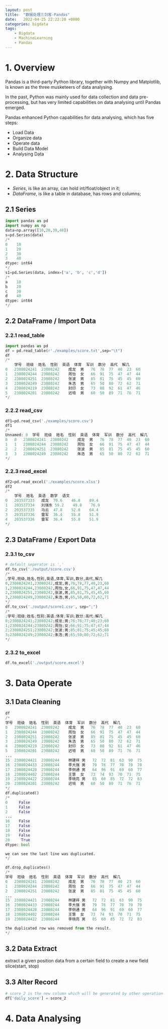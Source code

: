 ```yaml
---
layout: post
title:  "数据处理三剑客-Pandas"
date:   2022-04-25 22:22:20 +0800
categories: bigdata
tags:
    - Bigdata
    - MachineLearning
    - Pandas
---
```


# 1. Overview
Pandas is a third-party Python library, together with Numpy and Matplotlib, is known as the three musketeers of data analysing.

In the past, Python was mainly used for data collection and data pre-processing, but has very limited capabilities on data analysing until Pandas emerged.

Pandas enhanced Python capabilities for data analysing, which has five steps:
* Load Data
* Organize data
* Operate data
* Build Data Model
* Analysing Data

# 2. Data Structure
* _Series_, is like an array, can hold int/float/object in it;
* _DataFrame_, is like a table in database, has rows and columns; 

## 2.1 Series
```python
import pandas as pd
import numpy as np
data=np.array([10,20,30,40])
s=pd.Series(data)
/*
0    10
1    20
2    30
3    40
dtype: int64
*/
s1=pd.Series(data, index=['a', 'b', 'c','d'])
/*
a    10
b    20
c    30
d    40
dtype: int64
*/
```

## 2.2 DataFrame / Import Data
### 2.2.1 read_table
```python
import pandas as pd
df = pd.read_table(r'./examples/score.txt',sep="\t")
df
/*
    学号	班级	姓名	性别	英语	体育	军训	数分	高代	解几
0	2308024241	23080242	成龙	男	76	78	77	40	23	60
1	2308024244	23080242	周怡	女	66	91	75	47	47	44
2	2308024251	23080242	张波	男	85	81	75	45	45	60
3	2308024249	23080242	朱浩	男	65	50	80	72	62	71
4	2308024219	23080242	封印	女	73	88	92	61	47	46
5	2308024201	23080242	迟培	男	60	50	89	71	76	71
*/
```

### 2.2.2 read_csv
```python
df1=pd.read_csv('./examples/score.csv')
df1
/*
Unnamed: 0	学号	班级	姓名	性别	英语	体育	军训	数分	高代	解几
0	0	2308024241	23080242	成龙	男	76	78	77	40	23	60
1	1	2308024244	23080242	周怡	女	66	91	75	47	47	44
2	2	2308024251	23080242	张波	男	85	81	75	45	45	60
3	3	2308024249	23080242	朱浩	男	65	50	80	72	62	71
*/
```

### 2.2.3 read_excel
```python
df2=pd.read_excel('./examples/score.xlsx')
df2
/*
	学号	姓名	英语	数学	语文
0	203537333	成龙	70.6	46.8	89.4
1	203537334	刘强东	59.2	49.8	76.9
2	203537335	马云	47.8	52.8	64.4
3	203537336	雷军	36.4	55.8	51.9
4	203537336	雷军	36.4	55.8	51.9
*/
```

## 2.3 DataFrame / Export Data
### 2.3.1 to_csv
```python
# default seperator is ','
df.to_csv('./output/score.csv')
/*
,学号,班级,姓名,性别,英语,体育,军训,数分,高代,解几
0,2308024241,23080242,成龙,男,76,78,77,40,23,60
1,2308024244,23080242,周怡,女,66,91,75,47,47,44
2,2308024251,23080242,张波,男,85,81,75,45,45,60
3,2308024249,23080242,朱浩,男,65,50,80,72,62,71
*/ 
df.to_csv('./output/score1.csv', sep=";")
/*
;学号;班级;姓名;性别;英语;体育;军训;数分;高代;解几
0;2308024241;23080242;成龙;男;76;78;77;40;23;60
1;2308024244;23080242;周怡;女;66;91;75;47;47;44
2;2308024251;23080242;张波;男;85;81;75;45;45;60
3;2308024249;23080242;朱浩;男;65;50;80;72;62;71
*/
```

### 2.3.2 to_excel
```python
df.to_excel('./output/score.excel')
```

# 3. Data Operate
## 3.1 Data Cleaning
```python
df
/*
学号	班级	姓名	性别	英语	体育	军训	数分	高代	解几
0	2308024241	23080242	成龙	男	76	78	77	40	23	60
1	2308024244	23080242	周怡	女	66	91	75	47	47	44
2	2308024251	23080242	张波	男	85	81	75	45	45	60
3	2308024249	23080242	朱浩	男	65	50	80	72	62	71
4	2308024219	23080242	封印	女	73	88	92	61	47	46
5	2308024201	23080242	迟培	男	60	50	89	71	76	71
...
15	2308024421	23080244	林建祥	男	72	72	81	63	90	75
16	2308024433	23080244	李大强	男	79	76	77	78	70	70
17	2308024428	23080244	李侧通	男	64	96	91	69	60	77
18	2308024402	23080244	王慧	女	73	74	93	70	71	75
19	2308024422	23080244	李晓亮	男	85	60	85	72	72	83
20	2308024201	23080242	迟培	男	60	50	89	71	76	71
*/
df.duplicated()
/*
0     False
1     False
2     False
...
16    False
17    False
18    False
19    False
20     True 
dtype: bool

we can see the last line was duplicated.
*/

df.drop_duplicates()
/* 
学号	班级	姓名	性别	英语	体育	军训	数分	高代	解几
0	2308024241	23080242	成龙	男	76	78	77	40	23	60
1	2308024244	23080242	周怡	女	66	91	75	47	47	44
2	2308024251	23080242	张波	男	85	81	75	45	45	60
...
15	2308024421	23080244	林建祥	男	72	72	81	63	90	75
16	2308024433	23080244	李大强	男	79	76	77	78	70	70
17	2308024428	23080244	李侧通	男	64	96	91	69	60	77
18	2308024402	23080244	王慧	女	73	74	93	70	71	75
19	2308024422	23080244	李晓亮	男	85	60	85	72	72	83

the duplicated row was removed from the result.
*/
```
## 3.2 Data Extract
extract a given position data from a certain field to create a new field
slice(start, stop)

## 3.3 Alter Record
```python
# score_2 is the new column which will be generated by other operation 
df['daily_score'] = score_2
```

# 4. Data Analysing
